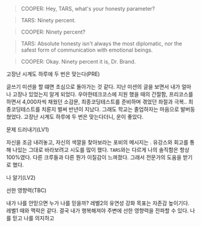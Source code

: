 
> COOPER: Hey, TARS, what's your honesty parameter?

> TARS: Ninety percent.

> COOPER: Ninety percent?

> TARS: Absolute honesty isn't always the most diplomatic, nor the safest form of communication with emotional beings.

> COOPER: Okay. Ninety percent it is, Dr. Brand.



고장난 시계도 하루에 두 번은 맞는다(PRE)

글쓰기 미션을 할 떄면 초심으로 돌아가는 것 같다. 지난 미션의 글을 보면서 내가 얼마나 고장나 있었는지 알게 되었다. 우아한테크코스에 지원 했을 때의 간절함, 프리코스를 하면서 4,000자씩 채웠던 소감문, 최종코딩테스트를 준비하며 겪었던 좌절과 극복..
최종코딩테스트를 치룬지 벌써 반년이 지났다. 그래도 학교는 졸업하자는 마음으로 발버둥 쳤었다. 고장난 시계도 하루에 두 번은 맞는다더니, 운이 좋았다.

문제 드러내기(LV1)

자신을 조금 내려놓고, 자신의 색깔을 찾아보라는 포비의 메시지는 . 유강스와 회고를 통해 나있는 그대로 바라보려고 시도를 많이 했다. `TARS`와는 다르게 나의 솔직함은 항상 100%였다. 다른 크루들과 다른 뭔가 이질감이 느껴졌다. 그래서 전문가의 도움을 받기로 했다.

나 알기(LV2)




선한 영향력(TBC)

내가 나를 안믿으면 누가 나를 믿을까? 레벨2의 유연성 강화 목표는 자존감 높이기다. 레벨1 때와 맥락은 같다. 결국 내가 행복해져야 주변에 선한 영향력을 전파할 수 있다. 나를 믿고 나를 의지하고 